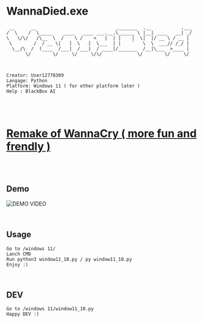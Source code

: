 # WannaDied.exe

```
 __      __                             ________  .__           .___
/  \    /  \_____    ____   ____ ___.__.\______ \ |__| ____   __| _/
\   \/\/   /\__  \  /    \ /    <   |  | |    |  \|  |/ __ \ / __ | 
 \        /  / __ \|   |  \   |  \___  | |    `   \  \  ___// /_/ | 
  \__/\  /  (____  /___|  /___|  / ____|/_______  /__|\___  >____ | 
       \/        \/     \/     \/\/             \/        \/     \/ 
       
       
       
Creator: User12778309
Langage: Python
Platform: Windows 11 ( for other platform later ) 
Help : BlackBox AI
```


<br>
<br>

# <ins>Remake of WannaCry ( more fun and frendly )<ins>

<br>
<br>

## Demo

![DEMO VIDEO](./demo.gif)

<br>

## Usage
```
Go to /windows 11/
Lanch CMD
Run python3 window11_10.py / py window11_10.py
Enjoy :)

```

<br>

## DEV
```
Go to /windows 11/window11_10.py
Happy DEV :)
```